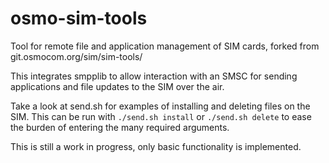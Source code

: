 # osmo-sim-tools
Tool for remote file and application management of SIM cards, forked from git.osmocom.org/sim/sim-tools/

This integrates smpplib to allow interaction with an SMSC for sending applications and file updates to the SIM over the air. 

Take a look at send.sh for examples of installing and deleting files on the SIM. This can be run with `./send.sh install` or `./send.sh delete` to ease the burden of entering the many required arguments.

This is still a work in progress, only basic functionality is implemented.

